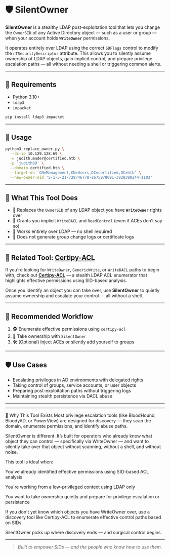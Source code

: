 # 🛡️ SilentOwner

**SilentOwner** is a stealthy LDAP post-exploitation tool that lets you change the `OwnerSID` of any Active Directory object — such as a user or group — when your account holds **`WriteOwner`** permissions.

It operates entirely over LDAP using the correct `SDFlags` control to modify the `nTSecurityDescriptor` attribute. This allows you to silently assume ownership of LDAP objects, gain implicit control, and prepare privilege escalation paths — all without needing a shell or triggering common alerts.

---

## 🔧 Requirements

- Python 3.10+
- `ldap3`
- `impacket`

```bash
pip install ldap3 impacket
```

---

## 🚀 Usage

```bash
python3 replace_owner.py \
  --dc-ip 10.129.128.69 \
  -u judith.mader@certified.htb \
  -p 'judith09' \
  --domain certified.htb \
  --target-dn 'CN=Management,CN=Users,DC=certified,DC=htb' \
  --new-owner-sid 'S-1-5-21-729746778-2675978091-3820388244-1103'
```

---

## 🎯 What This Tool Does

- 🧠 Replaces the `OwnerSID` of any LDAP object you have **`WriteOwner`** rights over
- 🔐 Grants you implicit `WriteDACL` and `ReadControl` (even if ACEs don’t say so)
- 📡 Works entirely over LDAP — no shell required
- 🔕 Does not generate group change logs or certificate logs

---

## 🔗 Related Tool: [Certipy-ACL](https://github.com/xploitnik/certipy-acl)

If you're looking for `WriteOwner`, `GenericWrite`, or `WriteDACL` paths to begin with, check out [**Certipy-ACL**](https://github.com/xploitnik/certipy-acl) — a stealth LDAP ACL enumerator that highlights effective permissions using SID-based analysis.

Once you identify an object you can take over, use **SilentOwner** to quietly assume ownership and escalate your control — all without a shell.

---

## 🧩 Recommended Workflow

1. 🕵️ Enumerate effective permissions using `certipy-acl`
2. 👑 Take ownership with `SilentOwner`
3. 🛠️ (Optional) Inject ACEs or silently add yourself to groups

---

## 🛡️ Use Cases

- Escalating privileges in AD environments with delegated rights
- Taking control of groups, service accounts, or user objects
- Preparing post-exploitation paths without triggering logs
- Maintaining stealth persistence via DACL abuse

---

---

🧭 Why This Tool Exists
Most privilege escalation tools (like BloodHound, BloodyAD, or PowerView) are designed for discovery — they scan the domain, enumerate permissions, and identify abuse paths.

SilentOwner is different.
It’s built for operators who already know what object they can control — specifically via WriteOwner — and want to silently take over that object without scanning, without a shell, and without noise.

This tool is ideal when:

You've already identified effective permissions using SID-based ACL analysis

You're working from a low-privileged context using LDAP only

You want to take ownership quietly and prepare for privilege escalation or persistence

If you don't yet know which objects you have WriteOwner over, use a discovery tool like Certipy-ACL to enumerate effective control paths based on SIDs.

SilentOwner picks up where discovery ends — and surgical control begins.

---

> _Built to empower SIDs — and the people who know how to use them._

